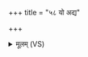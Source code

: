 +++
title = "५८ यो अद्य"

+++
<details><summary>मूलम् (VS)</summary>

यो अ॒द्य दे॑व सूर्य॒ त्वां च॒ मां चा॑न्त॒राय॑ति।  
दुः॒ष्वप्न्यं॒ तस्मि॒ञ्छम॑लं दुरि॒तानि॑ च मृज्महे ॥
</details>